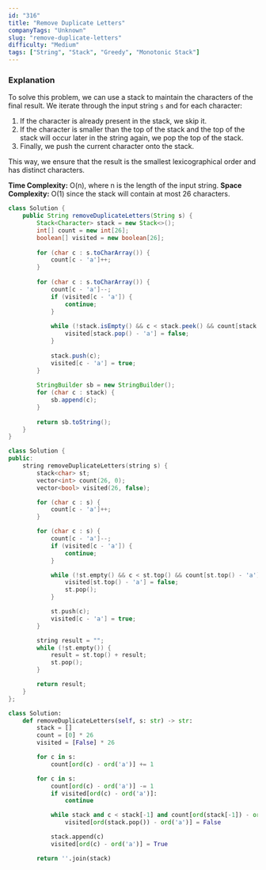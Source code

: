 ```yaml
---
id: "316"
title: "Remove Duplicate Letters"
companyTags: "Unknown"
slug: "remove-duplicate-letters"
difficulty: "Medium"
tags: ["String", "Stack", "Greedy", "Monotonic Stack"]
---
```


### Explanation
To solve this problem, we can use a stack to maintain the characters of the final result. We iterate through the input string `s` and for each character:
1. If the character is already present in the stack, we skip it.
2. If the character is smaller than the top of the stack and the top of the stack will occur later in the string again, we pop the top of the stack.
3. Finally, we push the current character onto the stack.

This way, we ensure that the result is the smallest lexicographical order and has distinct characters.

**Time Complexity:** O(n), where n is the length of the input string.
**Space Complexity:** O(1) since the stack will contain at most 26 characters.
```java
class Solution {
    public String removeDuplicateLetters(String s) {
        Stack<Character> stack = new Stack<>();
        int[] count = new int[26];
        boolean[] visited = new boolean[26];
        
        for (char c : s.toCharArray()) {
            count[c - 'a']++;
        }
        
        for (char c : s.toCharArray()) {
            count[c - 'a']--;
            if (visited[c - 'a']) {
                continue;
            }
            
            while (!stack.isEmpty() && c < stack.peek() && count[stack.peek() - 'a'] > 0) {
                visited[stack.pop() - 'a'] = false;
            }
            
            stack.push(c);
            visited[c - 'a'] = true;
        }
        
        StringBuilder sb = new StringBuilder();
        for (char c : stack) {
            sb.append(c);
        }
        
        return sb.toString();
    }
}
```

```cpp
class Solution {
public:
    string removeDuplicateLetters(string s) {
        stack<char> st;
        vector<int> count(26, 0);
        vector<bool> visited(26, false);

        for (char c : s) {
            count[c - 'a']++;
        }

        for (char c : s) {
            count[c - 'a']--;
            if (visited[c - 'a']) {
                continue;
            }

            while (!st.empty() && c < st.top() && count[st.top() - 'a'] > 0) {
                visited[st.top() - 'a'] = false;
                st.pop();
            }

            st.push(c);
            visited[c - 'a'] = true;
        }

        string result = "";
        while (!st.empty()) {
            result = st.top() + result;
            st.pop();
        }

        return result;
    }
};
```

```python
class Solution:
    def removeDuplicateLetters(self, s: str) -> str:
        stack = []
        count = [0] * 26
        visited = [False] * 26

        for c in s:
            count[ord(c) - ord('a')] += 1

        for c in s:
            count[ord(c) - ord('a')] -= 1
            if visited[ord(c) - ord('a')]:
                continue

            while stack and c < stack[-1] and count[ord(stack[-1]) - ord('a')] > 0:
                visited[ord(stack.pop()) - ord('a')] = False

            stack.append(c)
            visited[ord(c) - ord('a')] = True

        return ''.join(stack)
```